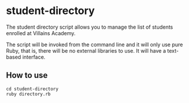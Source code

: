 # student-directory

The student directory script allows you to manage the list of students enrolled at Villains Academy.

The script will be invoked from the command line and it will only use pure Ruby, that is, there will be no external libraries to use. 
It will have a text-based interface.

## How to use

```shell
cd student-directory
ruby directory.rb
```

